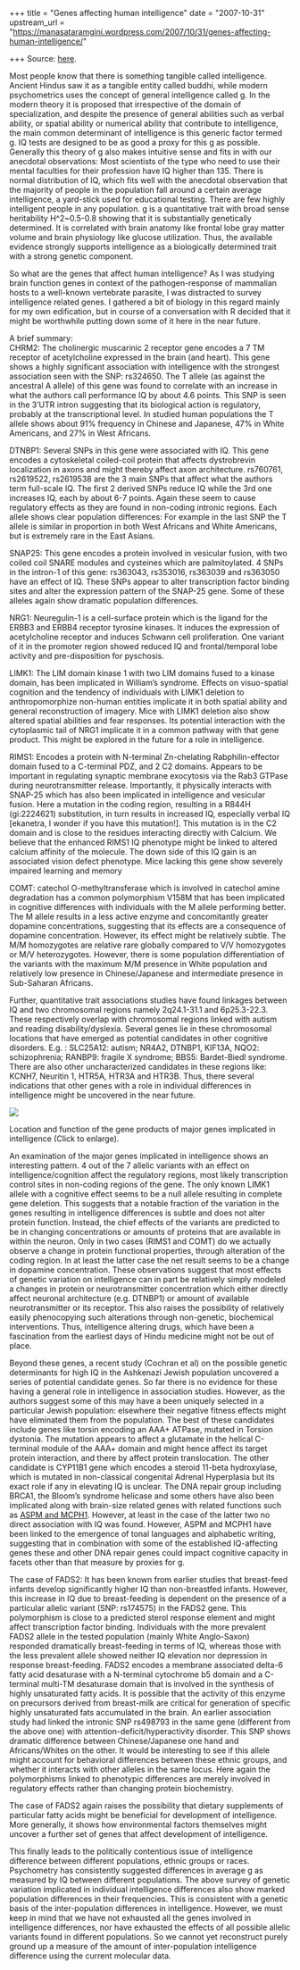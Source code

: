 +++
title = "Genes affecting human intelligence"
date = "2007-10-31"
upstream_url = "https://manasataramgini.wordpress.com/2007/10/31/genes-affecting-human-intelligence/"

+++
Source: [here](https://manasataramgini.wordpress.com/2007/10/31/genes-affecting-human-intelligence/).

Most people know that there is something tangible called intelligence.
Ancient Hindus saw it as a tangible entity called buddhi, while modern
psychometrics uses the concept of general intelligence called g. In the
modern theory it is proposed that irrespective of the domain of
specialization, and despite the presence of general abilities such as
verbal ability, or spatial ability or numerical ability that contribute
to intelligence, the main common determinant of intelligence is this
generic factor termed g. IQ tests are designed to be as good a proxy for
this g as possible. Generally this theory of g also makes intuitive
sense and fits in with our anecdotal observations: Most scientists of
the type who need to use their mental faculties for their profession
have IQ higher than 135. There is normal distribution of IQ, which fits
well with the anecdotal observation that the majority of people in the
population fall around a certain average intelligence, a yard-stick used
for educational testing. There are few highly intelligent people in any
population. g is a quantitative trait with broad sense heritability
H^2\~0.5-0.8 showing that it is substantially genetically determined. It
is correlated with brain anatomy like frontal lobe gray matter volume
and brain physiology like glucose utilization. Thus, the available
evidence strongly supports intelligence as a biologically determined
trait with a strong genetic component.

So what are the genes that affect human intelligence? As I was studying
brain function genes in context of the pathogen-response of mammalian
hosts to a well-known vertebrate parasite, I was distracted to survey
intelligence related genes. I gathered a bit of biology in this regard
mainly for my own edification, but in course of a conversation with R
decided that it might be worthwhile putting down some of it here in the
near future.

A brief summary:  
CHRM2: The cholinergic muscarinic 2 receptor gene encodes a 7 TM
receptor of acetylcholine expressed in the brain (and heart). This gene
shows a highly significant association with intelligence with the
strongest association seen with the SNP: rs324650. The T allele (as
against the ancestral A allele) of this gene was found to correlate with
an increase in what the authors call performance IQ by about 4.6 points.
This SNP is seen in the 3’UTR intron suggesting that its biological
action is regulatory, probably at the transcriptional level. In studied
human populations the T allele shows about 91% frequency in Chinese and
Japanese, 47% in White Americans, and 27% in West Africans.

DTNBP1: Several SNPs in this gene were associated with IQ. This gene
encodes a cytoskeletal coiled-coil protein that affects dystrobrevin
localization in axons and might thereby affect axon architecture.
rs760761, rs2619522, rs2619538 are the 3 main SNPs that affect what the
authors term full-scale IQ. The first 2 derived SNPs reduce IQ while the
3rd one increases IQ, each by about 6-7 points. Again these seem to
cause regulatory effects as they are found in non-coding intronic
regions. Each allele shows clear population differences: For example in
the last SNP the T allele is similar in proportion in both West Africans
and White Americans, but is extremely rare in the East Asians.

SNAP25: This gene encodes a protein involved in vesicular fusion, with
two coiled coil SNARE modules and cysteines which are palmitoylated. 4
SNPs in the intron-1 of this gene: rs363043, rs353016, rs363039 and
rs363050 have an effect of IQ. These SNPs appear to alter transcription
factor binding sites and alter the expression pattern of the SNAP-25
gene. Some of these alleles again show dramatic population differences.

NRG1: Neuregulin-1 is a cell-surface protein which is the ligand for the
ERBB3 and ERBB4 receptor tyrosine kinases. It induces the expression of
acetylcholine receptor and induces Schwann cell proliferation. One
variant of it in the promoter region showed reduced IQ and
frontal/temporal lobe activity and pre-disposition for pyschosis.  
  
LIMK1: The LIM domain kinase 1 with two LIM domains fused to a kinase
domain, has been implicated in William’s syndrome. Effects on
visuo-spatial cognition and the tendency of individuals with LIMK1
deletion to anthropomorphize non-human entities implicate it in both
spatial ability and general reconstruction of imagery. Mice with LIMK1
deletion also show altered spatial abilities and fear responses. Its
potential interaction with the cytoplasmic tail of NRG1 implicate it in
a common pathway with that gene product. This might be explored in the
future for a role in intelligence.

RIMS1: Encodes a protein with N-terminal Zn-chelating Rabphilin-effector
domain fused to a C-terminal PDZ, and 2 C2 domains. Appears to be
important in regulating synaptic membrane exocytosis via the Rab3 GTPase
during neurotransmitter release. Importantly, it physically interacts
with SNAP-25 which has also been implicated in intelligence and
vesicular fusion. Here a mutation in the coding region, resulting in a
R844H (gi:2224621) substitution, in turn results in increased IQ,
especially verbal IQ \[ekanetra, I wonder if you have this mutation!\].
This mutation is in the C2 domain and is close to the residues
interacting directly with Calcium. We believe that the enhanced RIMS1 IQ
phenotype might be linked to altered calcium affinity of the molecule.
The down side of this IQ gain is an associated vision defect phenotype.
Mice lacking this gene show severely impaired learning and memory  
  
COMT: catechol O-methyltransferase which is involved in catechol amine
degradation has a common polymorphism V158M that has been implicated in
cognitive differences with individuals with the M allele performing
better. The M allele results in a less active enzyme and concomitantly
greater dopamine concentrations, suggesting that its effects are a
consequence of dopamine concentration. However, its effect might be
relatively subtle. The M/M homozygotes are relative rare globally
compared to V/V homozygotes or M/V heterozygotes. However, there is some
population differentiation of the variants with the maximum M/M presence
in White population and relatively low presence in Chinese/Japanese and
intermediate presence in Sub-Saharan Africans.

Further, quantitative trait associations studies have found linkages
between IQ and two chromosomal regions namely 2q24.1-31.1 and
6p25.3-22.3. These respectively overlap with chromosomal regions linked
with autism and reading disability/dyslexia. Several genes lie in these
chromosomal locations that have emerged as potential candidates in other
cognitive disorders. E.g. : SLC25A12: autism; NR4A2, DTNBP1, KIF13A,
NQO2: schizophrenia; RANBP9: fragile X syndrome; BBS5: Bardet-Biedl
syndrome. There are also other uncharacterized candidates in these
regions like: KCNH7, Neuritin 1, HTR5A, HTR3A and HTR3B. Thus, there
several indications that other genes with a role in individual
differences in intelligence might be uncovered in the near future.

[![](https://i2.wp.com/bp1.blogger.com/_ZhvcTTaaD_4/Ry6u5rxjPNI/AAAAAAAAAQE/g4l8byp3Jpc/s320/neuron_intel.png)](http://bp1.blogger.com/_ZhvcTTaaD_4/Ry6u5rxjPNI/AAAAAAAAAQE/g4l8byp3Jpc/s1600-h/neuron_intel.png)

Location and function of the gene products of major genes implicated in
intelligence (Click to enlarge).

An examination of the major genes implicated in intelligence shows an
interesting pattern. 4 out of the 7 allelic variants with an effect on
intelligence/cognition affect the regulatory regions, most likely
transcription control sites in non-coding regions of the gene. The only
known LIMK1 allele with a cognitive effect seems to be a null allele
resulting in complete gene deletion. This suggests that a notable
fraction of the variation in the genes resulting in intelligence
differences is subtle and does not alter protein function. Instead, the
chief effects of the variants are predicted to be in changing
concentrations or amounts of proteins that are available in within the
neuron. Only in two cases (RIMS1 and COMT) do we actually observe a
change in protein functional properties, through alteration of the
coding region. In at least the latter case the net result seems to be a
change in dopamine concentration. These observations suggest that most
effects of genetic variation on intelligence can in part be relatively
simply modeled a changes in protein or neurotransmitter concentration
which either directly affect neuronal architecture (e.g. DTNBP1) or
amount of available neurotransmitter or its receptor. This also raises
the possibility of relatively easily phenocopying such alterations
through non-genetic, biochemical interventions. Thus, intelligence
altering drugs, which have been a fascination from the earliest days of
Hindu medicine might not be out of place.

Beyond these genes, a recent study (Cochran et al) on the possible
genetic determinants for high IQ in the Ashkenazi Jewish population
uncovered a series of potential candidate genes. So far there is no
evidence for these having a general role in intelligence in association
studies. However, as the authors suggest some of this may have a been
uniquely selected in a particular Jewish population: elsewhere their
negative fitness effects might have eliminated them from the population.
The best of these candidates include genes like torsin encoding an AAA+
ATPase, mutated in Torsion dystonia. The mutation appears to affect a
glutamate in the helical C-terminal module of the AAA+ domain and might
hence affect its target protein interaction, and there by affect protein
translocation. The other candidate is CYP11B1 gene which encodes a
steroid 11-beta hydroxylase, which is mutated in non-classical
congenital Adrenal Hyperplasia but its exact role if any in elevating IQ
is unclear. The DNA repair group including BRCA1, the Bloom’s syndrome
helicase and some others have also been implicated along with brain-size
related genes with related functions such as [ASPM and
MCPH1](http://manasataramgini.wordpress.com/2005/09/evolving-brain.html).
However, at least in the case of the latter two no direct association
with IQ was found. However, ASPM and MCPH1 have been linked to the
emergence of tonal languages and alphabetic writing, suggesting that in
combination with some of the established IQ-affecting genes these and
other DNA repair genes could impact cognitive capacity in facets other
than that measure by proxies for g.

The case of FADS2: It has been known from earlier studies that
breast-feed infants develop significantly higher IQ than non-breastfed
infants. However, this increase in IQ due to breast-feeding is dependent
on the presence of a particular allelic variant (SNP: rs174575) in the
FADS2 gene. This polymorphism is close to a predicted sterol response
element and might affect transcription factor binding. Individuals with
the more prevalent FADS2 allele in the tested population (mainly White
Anglo-Saxon) responded dramatically breast-feeding in terms of IQ,
whereas those with the less prevalent allele showed neither IQ elevation
nor depression in response breast-feeding. FADS2 encodes a membrane
associated delta-6 fatty acid desaturase with a N-terminal cytochrome b5
domain and a C-terminal multi-TM desaturase domain that is involved in
the synthesis of highly unsaturated fatty acids. It is possible that the
activity of this enzyme on precursors derived from breast-milk are
critical for generation of specific highly unsaturated fats accumulated
in the brain. An earlier association study had linked the intronic SNP
rs498793 in the same gene (different from the above one) with
attention-deficit/hyperactivity disorder. This SNP shows dramatic
difference between Chinese/Japanese one hand and Africans/Whites on the
other. It would be interesting to see if this allele might account for
behavioral differences between these ethnic groups, and whether it
interacts with other alleles in the same locus. Here again the
polymorphisms linked to phenotypic differences are merely involved in
regulatory effects rather than changing protein biochemistry.

The case of FADS2 again raises the possibility that dietary supplements
of particular fatty acids might be beneficial for development of
intelligence. More generally, it shows how environmental factors
themselves might uncover a further set of genes that affect development
of intelligence.

This finally leads to the politically contentious issue of intelligence
difference between different populations, ethnic groups or races.
Psychometry has consistently suggested differences in average g as
measured by IQ between different populations. The above survey of
genetic variation implicated in individual intelligence differences also
show marked population differences in their frequencies. This is
consistent with a genetic basis of the inter-population differences in
intelligence. However, we must keep in mind that we have not exhausted
all the genes involved in intelligence differences, nor have exhausted
the effects of all possible allelic variants found in different
populations. So we cannot yet reconstruct purely ground up a measure of
the amount of inter-population intelligence difference using the current
molecular data.

